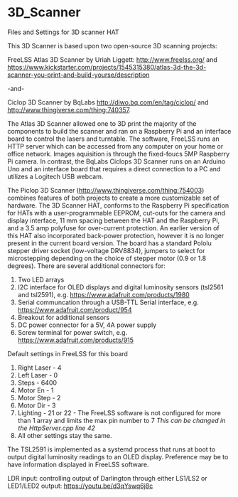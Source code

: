 # 3D_Scanner
Files and Settings for 3D scanner HAT 

This 3D Scanner is based upon two open-source 3D scanning projects: 

FreeLSS Atlas 3D Scanner by Uriah Liggett: http://www.freelss.org/ and https://www.kickstarter.com/projects/1545315380/atlas-3d-the-3d-scanner-you-print-and-build-yourse/description 

-and- 

Ciclop 3D Scanner by BqLabs http://diwo.bq.com/en/tag/ciclop/ and http://www.thingiverse.com/thing:740357.  

  The Atlas 3D Scanner allowed one to 3D print the majority of the components to build the scanner and ran on a Raspberry Pi and an interface board to control the lasers and turntable.  The software, FreeLSS runs an HTTP server which can be accessed from any computer on your home or office network.  Images aquisition is through the fixed-foucs 5MP Raspberry Pi camera.  In contrast, the BqLabs Ciclops 3D Scanner runs on an Arduino Uno and an interface board that requires a direct connection to a PC and utilizes a Logitech USB webcam. 
  
  The Piclop 3D Scanner (http://www.thingiverse.com/thing:754003) combines features of both projects to create a more customizable set of hardware.  The 3D Scanner HAT, conforms to the Raspberry Pi specification for HATs with a user-programmable EEPROM, cut-outs for the camera and display interface, 11 mm spacing between the HAT and the Raspberry Pi, and a 3.5 amp polyfuse for over-current protection.  An earlier version of this HAT also incorporated back-power protection, however it is no longer present in the current board version.  The board has a standard Pololu stepper driver socket (low-voltage DRV8834), jumpers to select for microstepping depending on the choice of stepper motor (0.9 or 1.8 degrees).  There are several additional connectors for: 

1. Two LED arrays
2. I2C interface for OLED displays and digital luminosity sensors (tsl2561 and tsl2591), e.g. https://www.adafruit.com/products/1980
3. Serial communcation through a USB-TTL Serial interface, e.g. https://www.adafruit.com/product/954
4. Breakout for additional sensors
5. DC power connector for a 5V, 4A power supply
6. Screw terminal for power switch, e.g. https://www.adafruit.com/products/915
  
Default settings in FreeLSS for this board 

1. Right Laser - 4
2. Left Laser  - 0
3. Steps       - 6400
4. Motor En    - 1
5. Motor Step  - 2
6. Motor Dir   - 3
7. Lighting    - 21 or 22 - The FreeLSS software is not configured for more than 1 array and limits the max pin number to 7 *This can be changed in the HttpServer.cpp line 42*
8. All other settings stay the same. 

  The TSL2591 is implemented as a systemd process that runs at boot to output digital luminosity readings to an OLED display.  Preference may be to have information displayed in FreeLSS software.  

LDR input: controlling output of Darlington through either LS1/LS2 or LED1/LED2 output: https://youtu.be/d3qYswq6j8c
